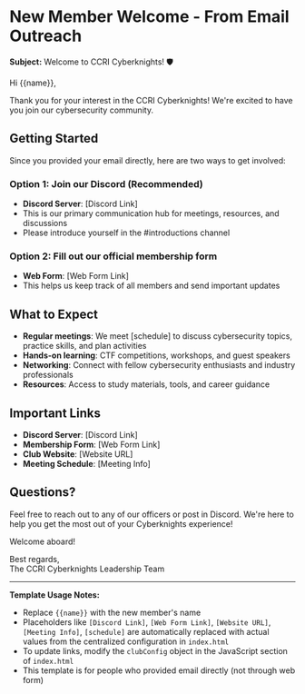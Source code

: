 # New Member Welcome - From Email Outreach

**Subject:** Welcome to CCRI Cyberknights! 🛡️

Hi {{name}},

Thank you for your interest in the CCRI Cyberknights! We're excited to have you join our cybersecurity community.

## Getting Started

Since you provided your email directly, here are two ways to get involved:

### Option 1: Join our Discord (Recommended)
- **Discord Server**: [Discord Link]
- This is our primary communication hub for meetings, resources, and discussions
- Please introduce yourself in the #introductions channel

### Option 2: Fill out our official membership form
- **Web Form**: [Web Form Link]
- This helps us keep track of all members and send important updates

## What to Expect

- **Regular meetings**: We meet [schedule] to discuss cybersecurity topics, practice skills, and plan activities
- **Hands-on learning**: CTF competitions, workshops, and guest speakers
- **Networking**: Connect with fellow cybersecurity enthusiasts and industry professionals
- **Resources**: Access to study materials, tools, and career guidance

## Important Links

- **Discord Server**: [Discord Link]
- **Membership Form**: [Web Form Link]
- **Club Website**: [Website URL]
- **Meeting Schedule**: [Meeting Info]

## Questions?

Feel free to reach out to any of our officers or post in Discord. We're here to help you get the most out of your Cyberknights experience!

Welcome aboard!

Best regards,  
The CCRI Cyberknights Leadership Team

---

**Template Usage Notes:**
- Replace `{{name}}` with the new member's name
- Placeholders like `[Discord Link]`, `[Web Form Link]`, `[Website URL]`, `[Meeting Info]`, `[schedule]` are automatically replaced with actual values from the centralized configuration in `index.html`
- To update links, modify the `clubConfig` object in the JavaScript section of `index.html`
- This template is for people who provided email directly (not through web form)
